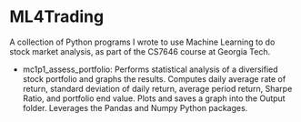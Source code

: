 # ML4Trading
A collection of Python programs I wrote to use Machine Learning to do stock market analysis, as part of the CS7646 course at Georgia Tech.

* mc1p1_assess_portfolio: Performs statistical analysis of a diversified stock portfolio and graphs the results. Computes daily average rate of return, standard deviation of daily return, average period return, Sharpe Ratio, and portfolio end value. Plots and saves a graph into the Output folder. Leverages the Pandas and Numpy Python packages.

